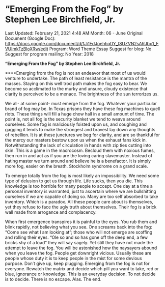 # “Emerging From the Fog” by Stephen Lee Birchfield, Jr.

Last Updated: February 21, 2021 4:48 AM
Month: 06 - June
Original Document (Google Doc): https://docs.google.com/document/d/1Ji1EdJoehhqDY_t8UZVN2sARJbo1_FVUImkTzBIoXRw/edit
Program: Word Theme Essay
Suggest for blog: No
Suggest for program mailing: No
Year: 2018

**“Emerging From the Fog” by Stephen Lee Birchfield, Jr.**

****Emerging from the fog is not an endeavor that most of us would venture to undertake. The path of least resistance is the mantra of the masses. Staying on this well trod path makes the fog easy to bear. We become so acclimated to the murky and unsure, cloudy existence that clarity is perceived to be a menace. The brightness of the sun terrorizes us.

We all- at some point- must emerge from the fog. Whatever your particular brand of fog may be. In Texas prisons they have these fog machines to quell riots. These things will fill a huge chow hall in a small amount of time. The point is, not all fog is the security blanket we tend to weave around ourselves. Some fog is maliciously foisted upon us, and coughing and gagging it tends to make the strongest and bravest lay down any thoughts of rebellion. It is at these junctures we beg for clarity, and are so thankful for the mercy our masters bestow upon us when the exhaust fans kick in. Notwithstanding the lack of circulation in hands with zip ties cutting into skin. This is a game in the macrocosm. Becloud them with noxious fumes, then run in and act as if you are the loving caring slavemaster. Instead of hating master we turn around and believe he is a benefactor. It is simply more fog, easier on the breath. Stockholm syndrome on a grand scale.

To emerge totally from the fog is most likely an impossibility. We need some type of delusion to get us through life. Life sucks, then you die. This knowledge is too horrible for many people to accept. One day at a time a personal inventory is warranted, just to ascertain where we are bullshitting ourselves if we are capable of doing so. Many are too self absorbed to take inventory. Which is a paradox. All these people care about is themselves, yet they refuse to face the ugly truth about themselves. Their fog is a brick wall made from arrogance and complacency.

When first emergence transpires it is painful to the eyes. You rub them and blink rapidly, not believing what you see. One screams back into the fog: “Come see what I am looking at”; those who will not emerge are scoffing and rolling their eyes. “Ole so and so has gone off the deep end, a few bricks shy of a load” they will say sagely. Yet still they have not made the attempt to leave the fog. You will be astonished how the naysayers abound when you leave the fog. People get downright vicious. Usually these are people whose duty it is to keep people in the mist for some devious purpose. Don’t give up, keep plugging. Emerging from the fog is not for everyone. Rewatch the matrix and decide which pill you want to take, red or blue, ignorance or knowledge. This is an everyday decision. To not decide is to decide. There is no escape. Alas. The end.